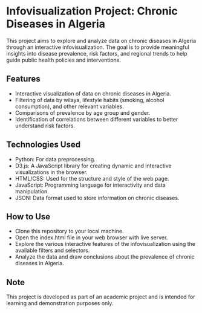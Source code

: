# Infovisualization Project: Chronic Diseases in Algeria
This project aims to explore and analyze data on chronic diseases in Algeria through an interactive infovisualization. The goal is to provide meaningful insights into disease prevalence, risk factors, and regional trends to help guide public health policies and interventions.

## Features
- Interactive visualization of data on chronic diseases in Algeria.
- Filtering of data by wilaya, lifestyle habits (smoking, alcohol consumption), and other relevant variables.
- Comparisons of prevalence by age group and gender.
- Identification of correlations between different variables to better understand risk factors.

## Technologies Used
- Python: For data preprocessing.
- D3.js: A JavaScript library for creating dynamic and interactive visualizations in the browser.
- HTML/CSS: Used for the structure and style of the web page.
- JavaScript: Programming language for interactivity and data manipulation.
- JSON: Data format used to store information on chronic diseases.

## How to Use
- Clone this repository to your local machine.
- Open the index.html file in your web browser with live server.
- Explore the various interactive features of the infovisualization using the available filters and selectors.
- Analyze the data and draw conclusions about the prevalence of chronic diseases in Algeria.

## Note
This project is developed as part of an academic project and is intended for learning and demonstration purposes only.

